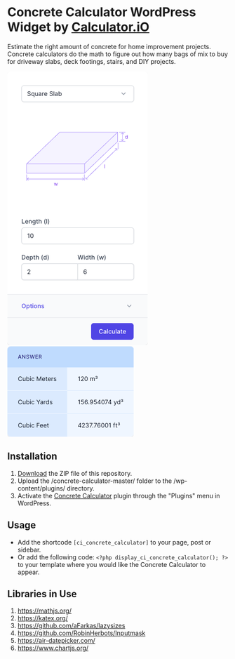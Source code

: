 # Concrete Calculator WordPress Widget by [Calculator.iO](https://www.calculator.io/ "Calculator.iO Homepage")

Estimate the right amount of concrete for home improvement projects. Concrete calculators do the math to figure out how many bags of mix to buy for driveway slabs, deck footings, stairs, and DIY projects.

![Concrete Calculator Input Form](/assets/images/screenshot-1.png "Concrete Calculator Input Form")
![Concrete Calculator Calculation Results](/assets/images/screenshot-2.png "Concrete Calculator Calculation Results")

## Installation

1. [Download](https://github.com/pub-calculator-io/age-calculator/archive/refs/heads/master.zip) the ZIP file of this repository.
2. Upload the /concrete-calculator-master/ folder to the /wp-content/plugins/ directory.
3. Activate the [Concrete Calculator](https://www.calculator.io/concrete-calculator/ "Concrete Calculator Homepage") plugin through the "Plugins" menu in WordPress.

## Usage
* Add the shortcode `[ci_concrete_calculator]` to your page, post or sidebar.
* Or add the following code: `<?php display_ci_concrete_calculator(); ?>` to your template where you would like the Concrete Calculator to appear.

## Libraries in Use
1. https://mathjs.org/
2. https://katex.org/
3. https://github.com/aFarkas/lazysizes
4. https://github.com/RobinHerbots/Inputmask
5. https://air-datepicker.com/
6. https://www.chartjs.org/

